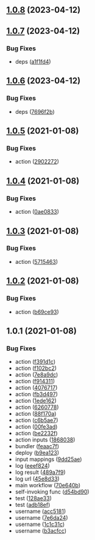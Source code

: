 ## [1.0.8](https://github.com/shakogegia/action-discord-notify/compare/1.0.7...1.0.8) (2023-04-12)

## [1.0.7](https://github.com/shakogegia/action-discord-notify/compare/1.0.6...1.0.7) (2023-04-12)


### Bug Fixes

* deps ([a1f1fd4](https://github.com/shakogegia/action-discord-notify/commit/a1f1fd4a85015fd1773569db80c764553a5e3e33))

## [1.0.6](https://github.com/shakogegia/action-discord-notify/compare/1.0.5...1.0.6) (2023-04-12)


### Bug Fixes

* deps ([7696f2b](https://github.com/shakogegia/action-discord-notify/commit/7696f2b26b4ef58a2c19088ce16f193bd451e5a6))

## [1.0.5](https://github.com/shakogegia/action-discord-notify/compare/1.0.4...1.0.5) (2021-01-08)


### Bug Fixes

* action ([2902272](https://github.com/shakogegia/action-discord-notify/commit/290227233ca53794624c9d7695cabb661695996a))

## [1.0.4](https://github.com/shakogegia/action-discord-notify/compare/1.0.3...1.0.4) (2021-01-08)


### Bug Fixes

* action ([0ae0833](https://github.com/shakogegia/action-discord-notify/commit/0ae0833358e8d587acba2479161ff9c5b8f207ee))

## [1.0.3](https://github.com/shakogegia/action-discord-notify/compare/1.0.2...1.0.3) (2021-01-08)


### Bug Fixes

* action ([5715463](https://github.com/shakogegia/action-discord-notify/commit/57154631856e7d88e1f230b866b945e7590f69f8))

## [1.0.2](https://github.com/shakogegia/action-discord-notify/compare/1.0.1...1.0.2) (2021-01-08)


### Bug Fixes

* action ([b69ce93](https://github.com/shakogegia/action-discord-notify/commit/b69ce93b3ea7f883ebe3bb3e5f7d25e9c1ab2168))

## 1.0.1 (2021-01-08)


### Bug Fixes

* action ([f391d1c](https://github.com/shakogegia/action-discord-notify/commit/f391d1c135dfdeaa55536d8547b5073ee8d0422d))
* action ([f102bc2](https://github.com/shakogegia/action-discord-notify/commit/f102bc2b6c85271dbe68a9796e068fb19a8c1319))
* action ([7e8a9dc](https://github.com/shakogegia/action-discord-notify/commit/7e8a9dc5a97d55cba2d5435426228f699c7f1ec7))
* action ([f914311](https://github.com/shakogegia/action-discord-notify/commit/f914311526c1a24f2b874afa17c73716a167337a))
* action ([4076717](https://github.com/shakogegia/action-discord-notify/commit/4076717bc91adb366538a8ed0db25371b512e99d))
* action ([fb3d497](https://github.com/shakogegia/action-discord-notify/commit/fb3d49719c942dd406cba88b94ae26f34086689d))
* action ([1ede162](https://github.com/shakogegia/action-discord-notify/commit/1ede1627221977fd3c3f5281fddf6d2bbd2e224b))
* action ([6260778](https://github.com/shakogegia/action-discord-notify/commit/626077853c835faa8ea2cac2694a418e81089cb9))
* action ([88f170a](https://github.com/shakogegia/action-discord-notify/commit/88f170a6f1348aed2b3a0d375a36ecf06e57ea7c))
* action ([c6b5ae7](https://github.com/shakogegia/action-discord-notify/commit/c6b5ae70f44a5d73a1951d37bff03a42ca2863e1))
* action ([00fe3ad](https://github.com/shakogegia/action-discord-notify/commit/00fe3ad17df5f63b4b26d3393dc2293b1bff340b))
* action ([be2232f](https://github.com/shakogegia/action-discord-notify/commit/be2232fdd990b2e4344817c9acc81b5f489b7a23))
* action inputs ([1868038](https://github.com/shakogegia/action-discord-notify/commit/1868038e0b47df45204f9f2460e862ca7547fbad))
* bundler ([feaac7f](https://github.com/shakogegia/action-discord-notify/commit/feaac7fdfa419d56697199d17c368b5cfb9c8327))
* deploy ([b9ea123](https://github.com/shakogegia/action-discord-notify/commit/b9ea123e417a812007d66b4f7257180d1df1a34d))
* input mappings ([9dd25ae](https://github.com/shakogegia/action-discord-notify/commit/9dd25ae82f75a3db6593a1840eb14143e20a4154))
* log ([eeef824](https://github.com/shakogegia/action-discord-notify/commit/eeef824560bad9be8675e75aa309aa70d238f22e))
* log result ([489a7f9](https://github.com/shakogegia/action-discord-notify/commit/489a7f991133a8e0e547067da392997dc85c9f5f))
* log url ([45e8d33](https://github.com/shakogegia/action-discord-notify/commit/45e8d331882db9f1ee850f592075ed74b9281ebe))
* main workflow ([70e640b](https://github.com/shakogegia/action-discord-notify/commit/70e640bcbfa78c13fbb7d2d8706f782189d0e8b8))
* self-invoking func ([d54bd90](https://github.com/shakogegia/action-discord-notify/commit/d54bd9021698ceff801c275a23ee0cf714dc62a1))
* test ([128ae33](https://github.com/shakogegia/action-discord-notify/commit/128ae33806b61cf91af8da2a7b33992bca59a505))
* test ([adb18ef](https://github.com/shakogegia/action-discord-notify/commit/adb18efdc7cce5c9283e229ca90e70443766cb87))
* username ([acc5181](https://github.com/shakogegia/action-discord-notify/commit/acc51817220c8ea97a3a400dfbe269af912baf4b))
* username ([7e6da24](https://github.com/shakogegia/action-discord-notify/commit/7e6da24facb9970b970828557ebba27d65d0cbdd))
* username ([1c1c31c](https://github.com/shakogegia/action-discord-notify/commit/1c1c31cf19d1b8f3be662c150c777afc1ac192f7))
* username ([b3acfcc](https://github.com/shakogegia/action-discord-notify/commit/b3acfcc0de9dedc61394e514ac360c20b5f280f0))

